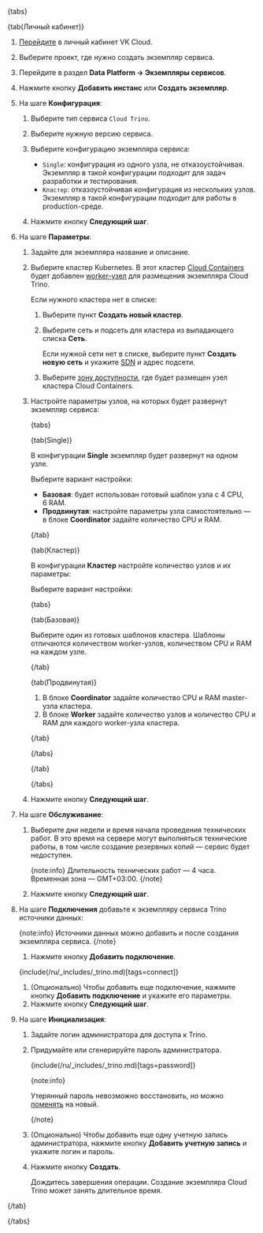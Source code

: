 {tabs}

{tab(Личный кабинет)}

1. [Перейдите](https://msk.cloud.vk.com/app/) в личный кабинет VK Cloud.
1. Выберите проект, где нужно создать экземпляр сервиса.
1. Перейдите в раздел **Data Platform → Экземпляры сервисов**.
1. Нажмите кнопку **Добавить инстанс** или **Создать экземпляр**.
1. На шаге **Конфигурация**:

   1. Выберите тип сервиса `Cloud Trino`.
   1. Выберите нужную версию сервиса.
   1. Выберите конфигурацию экземпляра сервиса:

      - `Single`: конфигурация из одного узла, не отказоустойчивая. Экземпляр в такой конфигурации подходит для задач разработки и тестирования.
      - `Кластер`: отказоустойчивая конфигурация из нескольких узлов. Экземпляр в такой конфигурации подходит для работы в production-среде.

   1. Нажмите кнопку **Следующий шаг**.

1. На шаге **Параметры**:

   1. Задайте для экземпляра название и описание.
   1. Выберите кластер Kubernetes. В этот кластер [Cloud Containers](/ru/kubernetes/k8s) будет добавлен [worker-узел](/ru/kubernetes/k8s/concepts/architecture#topologii_klastera) для размещения экземпляра Cloud Trino.

      Если нужного кластера нет в списке:

      1. Выберите пункт **Создать новый кластер**.
      1. Выберите сеть и подсеть для кластера из выпадающего списка **Сеть**.

         Если нужной сети нет в списке, выберите пункт **Создать новую сеть** и укажите [SDN](/ru/networks/vnet/concepts/sdn) и адрес подсети.

      1. Выберите [зону доступности](/ru/start/concepts/architecture#az), где будет размещен узел кластера Cloud Containers.
   1. Настройте параметры узлов, на которых будет развернут экземпляр сервиса:

      {tabs}

      {tab(Single)}

      В конфигурации **Single** экземпляр будет развернут на одном узле. 
   
      Выберите вариант настройки:

      - **Базовая**: будет использован готовый шаблон узла с 4 CPU, 6 RAM.
      - **Продвинутая**: настройте параметры узла самостоятельно — в блоке **Сoordinator** задайте количество CPU и RAM.

      {/tab}

      {tab(Кластер)}

      В конфигурации **Кластер** настройте количество узлов и их параметры:
      
      Выберите вариант настройки:

      {tabs}

      {tab(Базовая)}
      
      Выберите один из готовых шаблонов кластера. Шаблоны отличаются количеством worker-узлов, количеством CPU и RAM на каждом узле.
   
      {/tab}

      {tab(Продвинутая)}
   
      1. В блоке **Coordinator** задайте количество CPU и RAM master-узла кластера.
      1. В блоке **Worker** задайте количество узлов и количество CPU и RAM для каждого worker-узла кластера.
      
      {/tab}

      {/tabs}

      {/tab}

      {/tabs}
      
   1. Нажмите кнопку **Следующий шаг**.
1. На шаге **Обслуживание**:

   1. Выберите дни недели и время начала проведения технических работ. В это время на сервере могут выполняться технические работы, в том числе создание резервных копий — сервис будет недоступен.

      {note:info}
      Длительность технических работ — 4 часа. Временная зона — GMT+03:00. 
      {/note}
      
   1. Нажмите кнопку **Следующий шаг**.
1. На шаге **Подключения** добавьте к экземпляру сервиса Trino источники данных:

   {note:info}
   Источники данных можно добавить и после создания экземпляра сервиса.
   {/note}

   1. Нажмите кнопку **Добавить подключение**.

   {include(/ru/_includes/_trino.md)[tags=connect]}
   
   1. (Опционально) Чтобы добавить еще подключение, нажмите кнопку **Добавить подключение** и укажите его параметры.
   1. Нажмите кнопку **Следующий шаг**.
1. На шаге **Инициализация**:

   1. Задайте логин администратора для доступа к Trino.
   1. Придумайте или сгенерируйте пароль администратора.

      {include(/ru/_includes/_trino.md)[tags=password]}

      {note:info}

      Утерянный пароль невозможно восстановить, но можно [поменять](../management#change_password) на новый.

      {/note}

   1. (Опционально) Чтобы добавить еще одну учетную запись администратора, нажмите кнопку **Добавить учетную запись** и укажите логин и пароль.
   1. Нажмите кнопку **Создать**.

      Дождитесь завершения операции. Создание экземпляра Cloud Trino может занять длительное время.

{/tab}

{/tabs}
